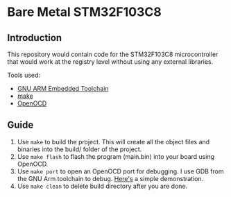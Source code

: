 # Bare Metal STM32F103C8
## Introduction

This repository would contain code for the STM32F103C8 microcontroller that would work at the registry level without using any external libraries.

Tools used:
* [GNU ARM Embedded Toolchain](https://developer.arm.com/tools-and-software/open-source-software/developer-tools/gnu-toolchain)
* [make](https://www.gnu.org/software/make/)
* [OpenOCD](http://openocd.org/)

## Guide
1. Use `make` to build the project. This will create all the object files and binaries into the build/ folder of the project.
2. Use `make flash` to flash the program (main.bin) into your board using OpenOCD.
3. Use `make port` to open an OpenOCD port for debugging. I use GDB from the GNU Arm toolchain to debug. [Here's](https://hackaday.com/2012/09/27/beginners-look-at-on-chip-debugging/) a simple demonstration.
4. Use `make clean` to delete build directory after you are done.
